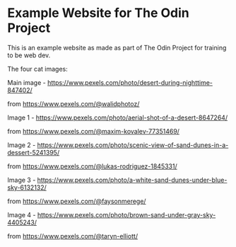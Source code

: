 # Example Website for The Odin Project

This is an example website as made as part of The Odin Project for training to be web dev.

The four cat images:

Main image - https://www.pexels.com/photo/desert-during-nighttime-847402/

from https://www.pexels.com/@walidphotoz/

Image 1 - https://www.pexels.com/photo/aerial-shot-of-a-desert-8647264/

from https://www.pexels.com/@maxim-kovalev-77351469/

Image 2 - https://www.pexels.com/photo/scenic-view-of-sand-dunes-in-a-dessert-5241395/

from https://www.pexels.com/@lukas-rodriguez-1845331/

Image 3 - https://www.pexels.com/photo/a-white-sand-dunes-under-blue-sky-6132132/

from https://www.pexels.com/@faysonmerege/

Image 4 - https://www.pexels.com/photo/brown-sand-under-gray-sky-4405243/

from https://www.pexels.com/@taryn-elliott/
